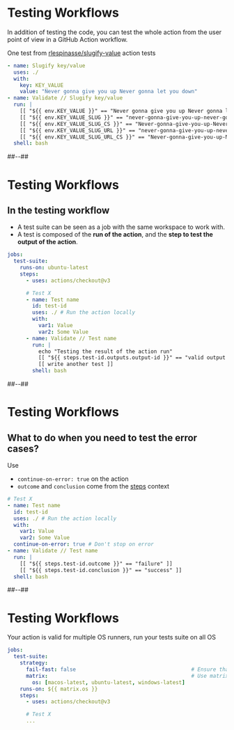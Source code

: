 <!-- .slide: class="with-code" -->

# Testing Workflows

In addition of testing the code, you can test the whole action from the user point of view in a GitHub Action workflow.

One test from [rlespinasse/slugify-value](https://github.com/rlespinasse/slugify-value/blob/v1.x/.github/workflows/slugify-value.yaml) action tests

```yaml [1-5|6-13]
- name: Slugify key/value
  uses: ./
  with:
    key: KEY_VALUE
    value: "Never gonna give you up Never gonna let you down"
- name: Validate // Slugify key/value
  run: |
    [[ "${{ env.KEY_VALUE }}" == "Never gonna give you up Never gonna let you down" ]]
    [[ "${{ env.KEY_VALUE_SLUG }}" == "never-gonna-give-you-up-never-gonna-let-you-down" ]]
    [[ "${{ env.KEY_VALUE_SLUG_CS }}" == "Never-gonna-give-you-up-Never-gonna-let-you-down" ]]
    [[ "${{ env.KEY_VALUE_SLUG_URL }}" == "never-gonna-give-you-up-never-gonna-let-you-down" ]]
    [[ "${{ env.KEY_VALUE_SLUG_URL_CS }}" == "Never-gonna-give-you-up-Never-gonna-let-you-down" ]]
  shell: bash
```

##--##

<!-- .slide: class="with-code" -->

# Testing Workflows

## In the testing workflow

- A test suite can be seen as a job with the same workspace to work with.
- A test is composed of the **run of the action**, and the **step to test the output of the action**.

```yaml [7-19]
jobs:
  test-suite:
    runs-on: ubuntu-latest
    steps:
      - uses: actions/checkout@v3

      # Test X
      - name: Test name
        id: test-id
        uses: ./ # Run the action locally
        with:
          var1: Value
          var2: Some Value
      - name: Validate // Test name
        run: |
          echo "Testing the result of the action run"
          [[ "${{ steps.test-id.outputs.output-id }}" == "valid output value" ]]
          [[ write another test ]]
        shell: bash
```

##--##

<!-- .slide: class="with-code" -->

# Testing Workflows

## What to do when you need to test the error cases?

Use

- `continue-on-error: true` on the action
- `outcome` and `conclusion` come from the [steps](https://docs.github.com/en/actions/learn-github-actions/contexts#steps-context) context

```yaml [8,11-12]
# Test X
- name: Test name
  id: test-id
  uses: ./ # Run the action locally
  with:
    var1: Value
    var2: Some Value
  continue-on-error: true # Don't stop on error
- name: Validate // Test name
  run: |
    [[ "${{ steps.test-id.outcome }}" == "failure" ]]
    [[ "${{ steps.test-id.conclusion }}" == "success" ]]
  shell: bash
```

##--##

<!-- .slide: class="with-code" -->

# Testing Workflows

Your action is valid for multiple OS runners, run your tests suite on all OS

```yaml [3-7]
jobs:
  test-suite:
    strategy:
      fail-fast: false                                     # Ensure that all test suites are executed
      matrix:                                              # Use matrix to run tests upon multiple OS
        os: [macos-latest, ubuntu-latest, windows-latest]
    runs-on: ${{ matrix.os }}
    steps:
      - uses: actions/checkout@v3

      # Test X
      ...
```
